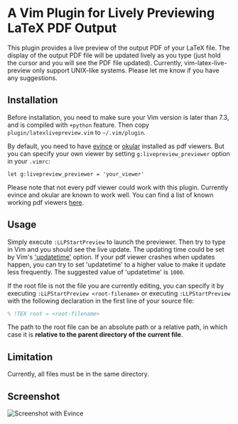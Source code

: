 # A Vim Plugin for Lively Previewing LaTeX PDF Output

This plugin provides a live preview of the output PDF of your LaTeX file. The
display of the output PDF file will be updated lively as you type (just hold
the cursor and you will see the PDF file updated). Currently,
vim-latex-live-preview only support UNIX-like systems. Please let me know if
you have any suggestions.

## Installation

Before installation, you need to make sure your Vim version is later than 7.3,
and is compiled with `+python` feature. Then copy `plugin/latexlivepreview.vim`
to `~/.vim/plugin`.

By default, you need to have [evince][] or [okular][] installed as pdf viewers.
But you can specify your own viewer by setting `g:livepreview_previewer`
option in your `.vimrc`:

    let g:livepreview_previewer = 'your_viewer'

Please note that not every pdf viewer could work with this plugin. Currently
evince and okular are known to work well. You can find a list of known working
pdf viewers [here](https://github.com/xuhdev/vim-latex-live-preview/wiki/Known-Working-PDF-Viewers).

## Usage

Simply execute `:LLPStartPreview` to launch the previewer. Then try to type in
Vim and you should see the live update. The updating time could be set by Vim's
['updatetime'][] option. If your pdf viewer crashes when updates happen, you can
try to set 'updatetime' to a higher value to make it update less frequently. The
suggested value of 'updatetime' is `1000`.

If the root file is not the file you are currently editing, you can specify it
by executing `:LLPStartPreview <root-filename>` or executing `:LLPStartPreview`
with the following declaration in the first line of your source file:

```latex
% !TEX root = <root-filename>
```

The path to the root file can be an absolute path or a relative path, in which
case it is **relative to the parent directory of the current file**.

## Limitation

Currently, all files must be in the same directory.

## Screenshot

![Screenshot with Evince](https://github.com/xuhdev/vim-latex-live-preview/raw/master/screenshots/screenshot-evince.gif)

<!--
The screenshot is at ./screenshots/screenshot-evince.gif
-->

['updatetime']: http://vimdoc.sourceforge.net/htmldoc/options.html#%27updatetime%27
[evince]: http://projects.gnome.org/evince/
[okular]: http://okular.kde.org/
